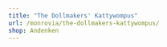 ```yaml
---
title: "The Dollmakers' Kattywompus"
url: /monrovia/the-dollmakers-kattywompus/
shop: Andenken
---
```

